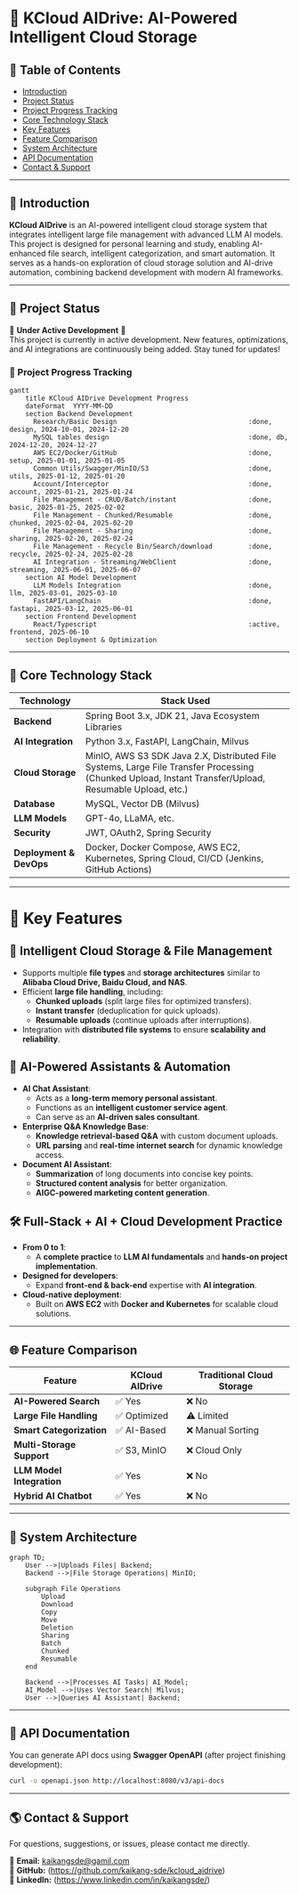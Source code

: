 # 🚀 KCloud AIDrive: AI-Powered Intelligent Cloud Storage

## 📌 Table of Contents
- [Introduction](#introduction)
- [Project Status](#-project-status)
- [Project Progress Tracking](#-project-progress-tracking)
- [Core Technology Stack](#core-technology-stack)
- [Key Features](#key-features)
- [Feature Comparison](#feature-comparison)
- [System Architecture](#system-architecture)
- [API Documentation](#api-documentation)
- [Contact & Support](#-contact--support)

---

## 🚀 Introduction

**KCloud AIDrive** is an AI-powered intelligent cloud storage system that integrates intelligent large file management with advanced LLM AI models. This project is designed for personal learning and study, enabling AI-enhanced file search, intelligent categorization, and smart automation. It serves as a hands-on exploration of cloud storage solution and AI-drive automation, combining backend development with modern AI frameworks. 

---

## 📌 Project Status
🚧 **Under Active Development** 🚧  
This project is currently in active development. New features, optimizations, and AI integrations are continuously being added. Stay tuned for updates!

### 🚀 Project Progress Tracking
```mermaid
gantt
    title KCloud AIDrive Development Progress
    dateFormat  YYYY-MM-DD
    section Backend Development
      Research/Basic Design                                 :done, design, 2024-10-01, 2024-12-20
      MySQL tables design                                   :done, db, 2024-12-20, 2024-12-27
      AWS EC2/Docker/GitHub                                 :done, setup, 2025-01-01, 2025-01-05
      Common Utils/Swagger/MinIO/S3                         :done, utils, 2025-01-12, 2025-01-20
      Account/Interceptor                                   :done, account, 2025-01-21, 2025-01-24
      File Management - CRUD/Batch/instant                  :done, basic, 2025-01-25, 2025-02-02
      File Management - Chunked/Resumable                   :done, chunked, 2025-02-04, 2025-02-20
      File Management - Sharing                             :done, sharing, 2025-02-20, 2025-02-24
      File Management - Recycle Bin/Search/download         :done, recycle, 2025-02-24, 2025-02-28
      AI Integration - Streaming/WebClient                  :done, streaming, 2025-06-01, 2025-06-07
    section AI Model Development                          
      LLM Models Integration                                :done, llm, 2025-03-01, 2025-03-10
      FastAPI/LangChain                                     :done, fastapi, 2025-03-12, 2025-06-01
    section Frontend Development
      React/Typescript                                      :active, frontend, 2025-06-10
    section Deployment & Optimization
```

---

## 🔧 Core Technology Stack
| Technology                       | Stack Used                                                                                                                                             |
|----------------------------------|--------------------------------------------------------------------------------------------------------------------------------------------------------|
| **Backend**                      | Spring Boot 3.x, JDK 21, Java Ecosystem Libraries                                                                                                      |
| **AI Integration**               | Python 3.x, FastAPI, LangChain, Milvus                                                                                                                 |
| **Cloud Storage**                | MinIO, AWS S3 SDK Java 2.X, Distributed File Systems, Large File Transfer Processing (Chunked Upload, Instant Transfer/Upload, Resumable Upload, etc.) |
| **Database**                     | MySQL, Vector DB (Milvus)                                                                                                                              |
| **LLM Models**                   | GPT-4o, LLaMA, etc.                                                                                                                                    |
| **Security**                     | JWT, OAuth2, Spring Security                                                                                                                           |
| **Deployment & DevOps**          | Docker, Docker Compose, AWS EC2, Kubernetes, Spring Cloud, CI/CD (Jenkins, GitHub Actions)                                                             |

---

# 🚀 Key Features

## 📂 Intelligent Cloud Storage & File Management
- Supports multiple **file types** and **storage architectures** similar to **Alibaba Cloud Drive, Baidu Cloud, and NAS**.
- Efficient **large file handling**, including:
    - **Chunked uploads** (split large files for optimized transfers).
    - **Instant transfer** (deduplication for quick uploads).
    - **Resumable uploads** (continue uploads after interruptions).
- Integration with **distributed file systems** to ensure **scalability and reliability**.

## 🤖 AI-Powered Assistants & Automation
- **AI Chat Assistant**:
    - Acts as a **long-term memory personal assistant**.
    - Functions as an **intelligent customer service agent**.
    - Can serve as an **AI-driven sales consultant**.
- **Enterprise Q&A Knowledge Base**:
    - **Knowledge retrieval-based Q&A** with custom document uploads.
    - **URL parsing** and **real-time internet search** for dynamic knowledge access.
- **Document AI Assistant**:
    - **Summarization** of long documents into concise key points.
    - **Structured content analysis** for better organization.
    - **AIGC-powered marketing content generation**.

## 🛠 Full-Stack + AI + Cloud Development Practice
- **From 0 to 1**:
    - A **complete practice** to **LLM AI fundamentals** and **hands-on project implementation**.
- **Designed for developers**:
    - Expand **front-end & back-end** expertise with **AI integration**.
- **Cloud-native deployment**:
    - Built on **AWS EC2** with **Docker and Kubernetes** for scalable cloud solutions.

---

## 🌐 Feature Comparison
| Feature               | KCloud AIDrive   | Traditional Cloud Storage |
|----------------------|------------------|--------------------------|
| **AI-Powered Search** | ✅ Yes            | ❌ No |
| **Large File Handling** | ✅ Optimized      | ⚠️ Limited |
| **Smart Categorization** | ✅ AI-Based       | ❌ Manual Sorting |
| **Multi-Storage Support** | ✅ S3, MinIO      | ❌ Cloud Only |
| **LLM Model Integration** | ✅ Yes            | ❌ No |
| **Hybrid AI Chatbot** | ✅ Yes            | ❌ No |

---

## 🔄 System Architecture
```mermaid
graph TD;
    User -->|Uploads Files| Backend;
    Backend -->|File Storage Operations| MinIO;

    subgraph File Operations
        Upload
        Download
        Copy
        Move
        Deletion
        Sharing
        Batch
        Chunked
        Resumable
    end
    
    Backend -->|Processes AI Tasks| AI_Model;
    AI_Model -->|Uses Vector Search| Milvus;
    User -->|Queries AI Assistant| Backend;
```

---

## 📘 API Documentation
You can generate API docs using **Swagger OpenAPI** (after project finishing development):
```sh
curl -o openapi.json http://localhost:8080/v3/api-docs
```

---


## 🌎 Contact & Support
For questions, suggestions, or issues, please contact me directly.

📩 **Email:** kaikangsde@gamil.com  
🐙 **GitHub:** (https://github.com/kaikang-sde/kcloud_aidrive)  
🔗 **LinkedIn:** (https://www.linkedin.com/in/kaikangsde/)


